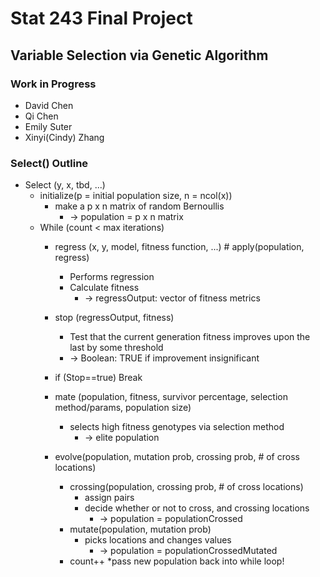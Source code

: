 # Stat 243 Final Project
## Variable Selection via Genetic Algorithm

### Work in Progress
* David Chen
* Qi Chen
* Emily Suter
* Xinyi(Cindy) Zhang

### Select() Outline

* Select (y, x, tbd, ...)
  * initialize(p = initial population size, n = ncol(x))
      * make a p x n matrix of random Bernoullis
        * -> population = p x n matrix
  * While (count < max iterations)
    * regress (x, y, model, fitness function, ...) # apply(population, regress)
      * Performs regression
      * Calculate fitness
        * -> regressOutput: vector of fitness metrics
    * stop (regressOutput, fitness)
      * Test that the current generation fitness improves upon the last by some threshold
      * -> Boolean: TRUE if improvement insignificant
    
    * if (Stop==true) Break
    * mate (population, fitness, survivor percentage, selection method/params, population size)
      * selects high fitness genotypes via selection method
        * -> elite population
    * evolve(population, mutation prob, crossing prob, # of cross locations)
      * crossing(population, crossing prob, # of cross locations)
        * assign pairs
        * decide whether or not to cross, and crossing locations
            * -> population = populationCrossed
      * mutate(population, mutation prob)
        * picks locations and changes values
          * -> population = populationCrossedMutated
      * count++
      *pass new population back into while loop!

